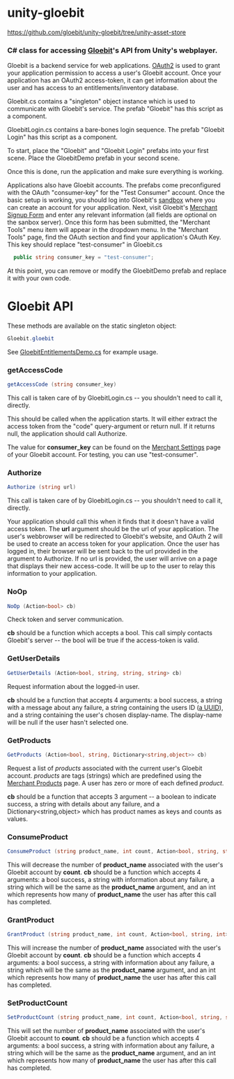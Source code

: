 unity-gloebit
=============

https://github.com/gloebit/unity-gloebit/tree/unity-asset-store


### C# class for accessing [Gloebit](http://dev.gloebit.com/)'s API from Unity's webplayer.

Gloebit is a backend service for web applications.
[OAuth2](http://oauth.net/2/)
is used to grant your application permission to access a user's
Gloebit account.  Once your application has an OAuth2 access-token, it can
get information about the user and has access to an
entitlements/inventory database.

Gloebit.cs contains a "singleton" object instance which is used
to communicate with Gloebit's service.  The prefab "Gloebit" has this
script as a component.

GloebitLogin.cs contains a bare-bones login sequence.  The prefab
"Gloebit Login" has this script as a component.

To start, place the "Gloebit" and "Gloebit Login" prefabs into your
first scene.  Place the GloebitDemo prefab in your second scene.

Once this is done, run the application and make sure everything
is working.

Applications also have Gloebit accounts.  The prefabs come
preconfigured with the OAuth "consumer-key" for the "Test Consumer"
account.  Once the basic setup is working, you should log into
Gloebit's [sandbox](https://sandbox.gloebit.com/login/) where you can
create an account for your application.  Next, visit Gloebit's
[Merchant Signup Form](https://sandbox.gloebit.com/merchant-signup/?u=0&r=)
and enter any relevant information (all fields are optional on the
sanbox server).  Once this form has been submitted, the "Merchant
Tools" menu item will appear in the dropdown menu.  In the "Merchant
Tools" page, find the OAuth section and find your application's OAuth
Key.  This key should replace "test-consumer" in Gloebit.cs

```C#
  public string consumer_key = "test-consumer";
```

At this point, you can remove or modify the GloebitDemo prefab and
replace it with your own code.


Gloebit API
===========

These methods are available on the static singleton object:

```C#
Gloebit.gloebit
```

See [GloebitEntitlementsDemo.cs](https://github.com/gloebit/unity-gloebit/blob/unity-asset-store/GloebitEntitlementsDemo.cs) for example usage.

### getAccessCode

```C#
getAccessCode (string consumer_key)
```

This call is taken care of by GloebitLogin.cs -- you shouldn't need
to call it, directly.

This should be called when the application starts.  It will either
extract the access token from the "code" query-argument or return null.  If
it returns null, the application should call Authorize.

The value for **consumer_key** can be found on the
[Merchant Settings](https://sandbox.gloebit.com/merchant-tools/)
page of your Gloebit account.  For testing, you can use "test-consumer".


### Authorize

```C#
Authorize (string url)
```

This call is taken care of by GloebitLogin.cs -- you shouldn't need
to call it, directly.

Your application should call this when it finds that it doesn't have a
valid access token.  The **url** argument should be the url of your
application.  The user's webbrowser will be redirected to Gloebit's
website, and OAuth 2 will be used to create an access token for your
application.  Once the user has logged in, their browser will be sent
back to the url provided in the argument to Authorize.  If no url is
provided, the user will arrive on a page that displays their new
access-code.  It will be up to the user to relay this information to
your application.


### NoOp

```C#
NoOp (Action<bool> cb)
```

Check token and server communication.

**cb** should be a function which accepts a bool.  This call simply
contacts Gloebit's server -- the bool will be true if the access-token
is valid.

### GetUserDetails

```C#
GetUserDetails (Action<bool, string, string, string> cb)
```

Request information about the logged-in user.  

**cb** should be a function that accepts 4 arguments: a bool
success, a string with a message about any failure, a string containing
the users ID
([a UUID](http://en.wikipedia.org/wiki/Universally_unique_identifier)),
and a string containing the user's chosen display-name.  The
display-name will be null if the user hasn't selected one.

### GetProducts

```C#
GetProducts (Action<bool, string, Dictionary<string,object>> cb)
```

Request a list of *products* associated with the current user's Gloebit
account.  *products* are tags (strings) which are predefined using
the [Merchant Products](https://sandbox.gloebit.com/merchant-products) page.
A user has zero or more of each defined *product*.

**cb** should be a function that accepts 3 argument -- a
boolean to indicate success, a string with details about any failure,
and a Dictionary<string,object> which has product names as keys and counts
as values.

### ConsumeProduct

```C#
ConsumeProduct (string product_name, int count, Action<bool, string, string, int> cb)
```

This will decrease the number of **product_name** associated with the user's
Gloebit account by **count**.  **cb** should be a function which accepts
4 arguments: a bool success, a string with information about any failure,
a string which will be the same as the **product_name** argument,
and an int which represents how many of **product_name** the user has
after this call has completed.

### GrantProduct

```C#
GrantProduct (string product_name, int count, Action<bool, string, int> cb)
```

This will increase the number of **product_name** associated with the user's
Gloebit account by **count**.  **cb** should be a function which accepts
4 arguments: a bool success, a string with information about any failure,
a string which will be the same as the **product_name** argument,
and an int which represents how many of **product_name** the user has
after this call has completed.


### SetProductCount

```C#
SetProductCount (string product_name, int count, Action<bool, string, string, int> cb)
```

This will set the number of **product_name** associated with the user's
Gloebit account to **count**.  **cb** should be a function which accepts
4 arguments: a bool success, a string with information about any failure,
a string which will be the same as the **product_name** argument,
and an int which represents how many of **product_name** the user has
after this call has completed.
